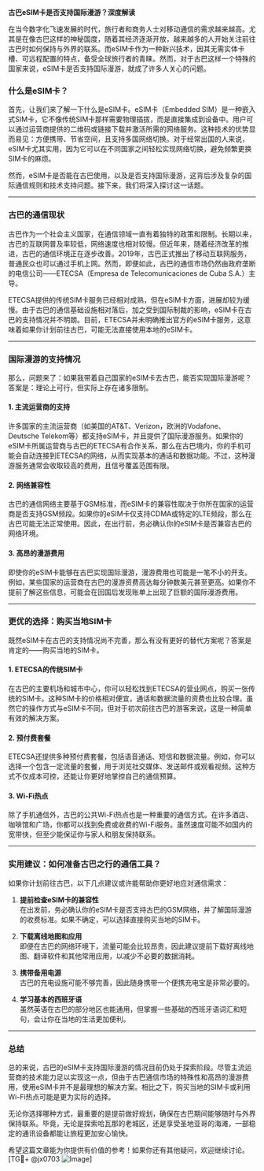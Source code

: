 **古巴eSIM卡是否支持国际漫游？深度解读**

在当今数字化飞速发展的时代，旅行者和商务人士对移动通信的需求越来越高。尤其是在像古巴这样的神秘国度，随着其经济逐渐开放，越来越多的人开始关注前往古巴时如何保持与外界的联系。而eSIM卡作为一种新兴技术，因其无需实体卡槽、可远程配置的特点，备受全球旅行者的青睐。然而，对于古巴这样一个特殊的国家来说，eSIM卡是否支持国际漫游，就成了许多人关心的问题。

### 什么是eSIM卡？

首先，让我们来了解一下什么是eSIM卡。eSIM卡（Embedded SIM）是一种嵌入式SIM卡，它不像传统SIM卡那样需要物理插拔，而是直接集成到设备中。用户可以通过运营商提供的二维码或链接下载并激活所需的网络服务。这种技术的优势显而易见：方便携带、节省空间，且支持多国网络切换。对于经常出国的人来说，eSIM卡尤其实用，因为它可以在不同国家之间轻松实现网络切换，避免频繁更换SIM卡的麻烦。

然而，eSIM卡是否能在古巴使用，以及是否支持国际漫游，这背后涉及复杂的国际通信规则和技术支持问题。接下来，我们将深入探讨这一话题。

---

### 古巴的通信现状

古巴作为一个社会主义国家，在通信领域一直有着独特的政策和限制。长期以来，古巴的互联网普及率较低，网络速度也相对较慢。但近年来，随着经济改革的推进，古巴的通信环境正在逐步改善。2019年，古巴正式推出了移动互联网服务，普通民众也可以通过手机上网。然而，即便如此，古巴的通信市场仍然由政府垄断的电信公司——ETECSA（Empresa de Telecomunicaciones de Cuba S.A.）主导。

ETECSA提供的传统SIM卡服务已经相对成熟，但在eSIM卡方面，进展却较为缓慢。由于古巴的通信基础设施相对落后，加之受到国际制裁的影响，eSIM卡在古巴的支持情况并不明朗。目前，ETECSA并未明确推出官方的eSIM卡服务，这意味着如果你计划前往古巴，可能无法直接使用本地的eSIM卡。

---

### 国际漫游的支持情况

那么，问题来了：如果我带着自己国家的eSIM卡去古巴，能否实现国际漫游呢？答案是：理论上可行，但实际上存在诸多限制。

#### 1. **主流运营商的支持**
许多国家的主流运营商（如美国的AT&T、Verizon，欧洲的Vodafone、Deutsche Telekom等）都支持eSIM卡，并且提供了国际漫游服务。如果你的eSIM卡所属运营商与古巴的ETECSA有合作关系，那么在古巴境内，你的手机可能会自动连接到ETECSA的网络，从而实现基本的通话和数据功能。不过，这种漫游服务通常会收取较高的费用，且信号覆盖范围有限。

#### 2. **网络兼容性**
古巴的通信网络主要基于GSM标准，而eSIM卡的兼容性取决于你所在国家的运营商是否支持GSM频段。如果你的eSIM卡仅支持CDMA或特定的LTE频段，那么在古巴可能无法正常使用。因此，在出行前，务必确认你的eSIM卡是否兼容古巴的网络环境。

#### 3. **高昂的漫游费用**
即使你的eSIM卡能够在古巴实现国际漫游，漫游费用也可能是一笔不小的开支。例如，某些国家的运营商在古巴的漫游资费高达每分钟数美元甚至更高。如果你不提前了解这些信息，可能会在回国后发现账单上出现了巨额的国际漫游费用。

---

### 更优的选择：购买当地SIM卡

既然eSIM卡在古巴的支持情况尚不完善，那么有没有更好的替代方案呢？答案是肯定的——购买当地的SIM卡。

#### 1. **ETECSA的传统SIM卡**
在古巴的主要机场和城市中心，你可以轻松找到ETECSA的营业网点，购买一张传统的SIM卡。这种SIM卡的价格相对便宜，通话和数据流量的资费也比较合理。虽然它的操作方式与eSIM卡不同，但对于初次前往古巴的游客来说，这是一种简单有效的解决方案。

#### 2. **预付费套餐**
ETECSA还提供多种预付费套餐，包括语音通话、短信和数据流量。例如，你可以选择一个包含一定流量的套餐，用于浏览社交媒体、发送邮件或观看视频。这种方式不仅成本可控，还能让你更好地掌控自己的通信预算。

#### 3. **Wi-Fi热点**
除了手机通信外，古巴的公共Wi-Fi热点也是一种重要的通信方式。在许多酒店、咖啡馆和广场，你都可以找到免费或收费的Wi-Fi服务。虽然速度可能不如国内的宽带快，但至少能保证你与家人和朋友保持联系。

---

### 实用建议：如何准备古巴之行的通信工具？

如果你计划前往古巴，以下几点建议或许能帮助你更好地应对通信需求：

1. **提前检查eSIM卡的兼容性**  
   在出发前，务必确认你的eSIM卡是否支持古巴的GSM网络，并了解国际漫游的收费标准。如果不确定，可以选择直接购买当地的SIM卡。

2. **下载离线地图和应用**  
   即便在古巴的网络环境下，流量可能会比较昂贵，因此建议提前下载好离线地图、翻译软件和其他常用应用，以减少不必要的数据消耗。

3. **携带备用电源**  
   古巴的充电设施可能不够完善，因此随身携带一个便携充电宝是非常必要的。

4. **学习基本的西班牙语**  
   虽然英语在古巴的部分地区也能通用，但掌握一些基础的西班牙语词汇和短句，会让你在当地的生活更加便利。

---

### 总结

总的来说，古巴的eSIM卡支持国际漫游的情况目前仍处于探索阶段。尽管主流运营商的技术能力足以实现这一点，但由于古巴通信市场的特殊性和高昂的漫游费用，使用eSIM卡并不是最理想的解决方案。相比之下，购买当地的SIM卡或利用Wi-Fi热点可能是更为实际的选择。

无论你选择哪种方式，最重要的是提前做好规划，确保在古巴期间能够随时与外界保持联系。毕竟，无论是探索哈瓦那的老城区，还是享受圣地亚哥的海滩，一部稳定的通讯设备都能让旅程更加安心愉快。

希望这篇文章能为你提供有价值的参考！如果你还有其他疑问，欢迎继续讨论。[TG💪+ @jx0703 ![Image](https://github.com/user-attachments/assets/dbca1d08-cadb-493c-b0ec-ad6f7a83f270)]